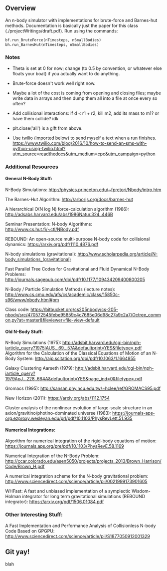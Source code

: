 ## Overview
An n-body simulator with implementations for brute-force and Barnes-hut methods. Documentation is basically just the paper for this class (./projectWritings/draft.pdf). Run using the commands:

```python
bf.run_BruteForce(nTimesteps, nSmallBodies)
bh.run_BarnesHut(nTimesteps, nSmallBodies)
```

### Notes

- Theta is set at 0 for now; change (to 0.5 by convention, or whatever else floats your boat) if you actually want to do anything.

- Brute-force doesn't work well right now.

- Maybe a lot of the cost is coming from opening and closing files; maybe write data in arrays and then dump them all into a file at once every so often?

- Add collisional interactions: if d < r1 + r2, kill m2, add its mass to m1? or have them collide? idk

- plt.close('all') is a gift from above.

- Use twilio (imported below) to send myself a text when a run finishes.
    https://www.twilio.com/blog/2016/10/how-to-send-an-sms-with-python-using-twilio.html?utm_source=readthedocs&utm_medium=cpc&utm_campaign=python

### Additional Resources
#### General N-Body Stuff:
N-Body Simulations: http://physics.princeton.edu/~fpretori/Nbody/intro.htm

The Barnes-Hut Algorithm: http://arborjs.org/docs/barnes-hut

A hierarchical O(N log N) force-calculation algorithm (1986): http://adsabs.harvard.edu/abs/1986Natur.324..446B

Seminar Presentation: N-body Algorithms: http://www.cs.hut.fi/~ctl/NBody.pdf

REBOUND: An open-source multi-purpose N-body code for collisional dynamics: https://arxiv.org/pdf/1110.4876.pdf

N-body simulations (gravitational): http://www.scholarpedia.org/article/N-body_simulations_(gravitational)

Fast Parallel Tree Codes for Gravitational and Fluid Dynamical N-Body Problems: http://journals.sagepub.com/doi/pdf/10.1177/109434209400800205

N-Body / Particle Simulation Methods (lecture notes): http://www.cs.cmu.edu/afs/cs/academic/class/15850c-s96/www/nbody.html#pm

Class code: https://bitbucket.org/cs205nbody/cs-205-nbody/src/470572545febe95859c4c7685e06d98c27a9c2a7/Octree_common.py?at=master&fileviewer=file-view-default

#### Old N-Body Stuff:
N-Body Simulations (1975): http://adsbit.harvard.edu/cgi-bin/nph-iarticle_query?1975IAUS...69...57A&defaultprint=YES&filetype=.pdf
Algorithm for the Calculation of the Classical Equations of Motion of an N-Body System: http://aip.scitation.org/doi/pdf/10.1063/1.1664955

Galaxy Clustering Aarseth (1979): http://adsbit.harvard.edu/cgi-bin/nph-iarticle_query?1979ApJ...228..664A&defaultprint=YES&page_ind=0&filetype=.pdf

Gromacs (1995): http://sansan.phy.ncu.edu.tw/~hclee/ref/GROMACS95.pdf

New Horizon (2011): https://arxiv.org/abs/1112.1754

Cluster analysis of the nonlinear evolution of large-scale structure in an axion/gravitino/photino-dominated universe (1983): https://journals-aps-org.ezproxy.wesleyan.edu/prl/pdf/10.1103/PhysRevLett.51.935


#### Numerical Integrations:
Algorithm for numerical integration of the rigid-body equations of motion: https://journals.aps.org/pre/pdf/10.1103/PhysRevE.58.1169

Numerical Integration of the N-Body Problem: http://ccar.colorado.edu/asen5050/projects/projects_2013/Brown_Harrison/Code/Brown_H.pdf

A numerical integration scheme for the N-body gravitational problem: http://www.sciencedirect.com/science/article/pii/0021999173901605

WHFast: A fast and unbiased implementation of a symplectic Wisdom-Holman integrator for long term gravitational simulations (REBOUND integrator): https://arxiv.org/pdf/1506.01084.pdf

### Other Interesting Stuff:
A Fast Implementation and Performance Analysis of Collisionless N-body Code Based on GPGPU: http://www.sciencedirect.com/science/article/pii/S1877050912001329

## Git yay!
blah
